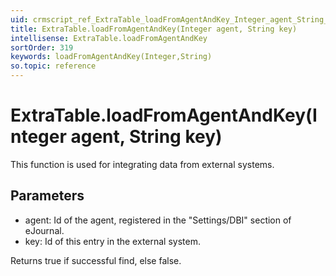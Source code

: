```yaml
---
uid: crmscript_ref_ExtraTable_loadFromAgentAndKey_Integer_agent_String_key
title: ExtraTable.loadFromAgentAndKey(Integer agent, String key)
intellisense: ExtraTable.loadFromAgentAndKey
sortOrder: 319
keywords: loadFromAgentAndKey(Integer,String)
so.topic: reference
---
```


# ExtraTable.loadFromAgentAndKey(Integer agent, String key)

This function is used for integrating data from external systems.

## Parameters

 - agent: Id of the agent, registered in the "Settings/DBI" section of eJournal.
 - key: Id of this entry in the external system.

Returns true if successful find, else false.

